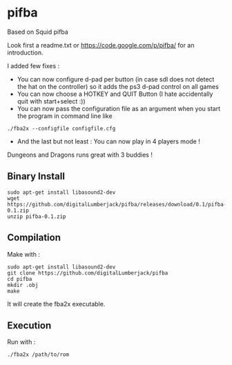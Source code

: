 pifba
=====
Based on Squid pifba

Look first a readme.txt or https://code.google.com/p/pifba/ for an introduction.

I added few fixes : 

- You can now configure d-pad per button (in case sdl does not detect the hat on the controller) so it adds the ps3 d-pad control on all games
- You can now choose a HOTKEY and QUIT Button (I hate accidentally quit with start+select :))
- You can now pass the configuration file as an argument when you start the program in command line like 
```shell
./fba2x --configfile configfile.cfg
```
- And the last but not least : You can now play in 4 players mode !

Dungeons and Dragons runs great with 3 buddies !

## Binary Install
```shell
sudo apt-get install libasound2-dev
wget https://github.com/digitalLumberjack/pifba/releases/download/0.1/pifba-0.1.zip
unzip pifba-0.1.zip
```

## Compilation

Make with :
```shell
sudo apt-get install libasound2-dev
git clone https://github.com/digitalLumberjack/pifba
cd pifba
mkdir .obj
make
```
It will create the fba2x executable.

## Execution
Run with :
```shell
./fba2x /path/to/rom
```

